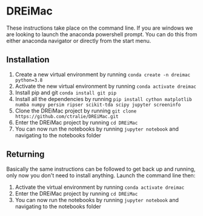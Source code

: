 # DREiMac

These instructions take place on the command line. If you are windows we are
looking to launch the anaconda powershell prompt. You can do this from either
anaconda navigator or directly from the start menu.

## Installation

1. Create a new virtual environment by running `conda create -n dreimac
   python=3.8`
2. Activate the new virtual environment by running `conda activate dreimac`
3. Install pip and git `conda install git pip`
4. Install all the dependencies by running `pip install cython matplotlib numba
   numpy persim ripser scikit-tda scipy jupyter screeninfo`
5. Clone the DREiMac project by running `git clone
   https://github.com/ctralie/DREiMac.git`
6. Enter the DREiMac project by running `cd DREiMac`
7. You can now run the notebooks by running `jupyter notebook` and navigating
   to the notebooks folder

## Returning

Basically the same instructions can be followed to get back up and running,
only now you don't need to install anything. Launch the command line then:

1. Activate the virtual environment by running `conda activate dreimac`
2. Enter the DREiMac project by running `cd DREiMac`
3. You can now run the notebooks by running `jupyter notebook` and navigating
   to the notebooks folder
